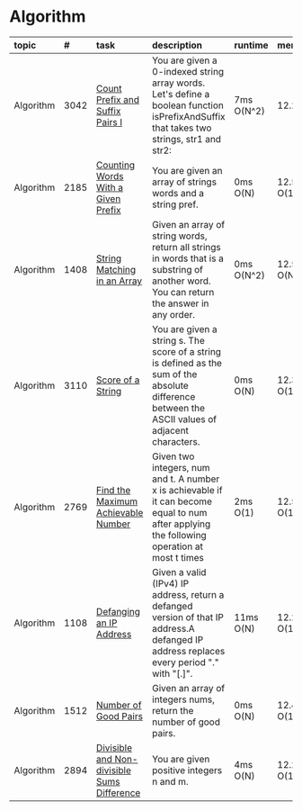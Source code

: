 # Algorithm

| topic     | #    | task                                         | description                                                                 | runtime  | memory  | Status | link                                                                                   |
| :-------- | :--- | :------------------------------------------- | :------------------------------------------------------------------------- | :------- | :------ | :----- | :------------------------------------------------------------------------------------- |
| Algorithm | 3042 |[Count Prefix and Suffix Pairs I](count_prefix_suffix_pairs.py) | You are given a 0-indexed string array words. Let's define a boolean function isPrefixAndSuffix that takes two strings, str1 and str2: | 7ms O(N^2) | 12.29MB | done  | [Count Prefix and Suffix Pairs I](https://leetcode.com/problems/count-prefix-and-suffix-pairs-i/) |
| Algorithm | 2185 |[Counting Words With a Given Prefix](counting_words_with_given_prefix.py) | You are given an array of strings words and a string pref.                  | 0ms O(N) | 12.5MB O(1) | done  | [Counting Words With a Given Prefix](https://leetcode.com/problems/counting-words-with-a-given-prefix/) |
| Algorithm | 1408 |[String Matching in an Array](string_matching_array.py) | Given an array of string words, return all strings in words that is a substring of another word. You can return the answer in any order. | 0ms O(N^2) | 12.55MB O(N) | done  | [String Matching in an Array](https://leetcode.com/problems/string-matching-in-an-array/) |
| Algorithm | 3110 |[Score of a String](score_string.py) | You are given a string s. The score of a string is defined as the sum of the absolute difference between the ASCII values of adjacent characters. | 0ms O(N) | 12.36MB O(1) | done  | [Score of a String](https://leetcode.com/problems/score-of-a-string/) |
| Algorithm | 2769 |[Find the Maximum Achievable Number](find_maximum_achievable_number.py) | Given two integers, num and t. A number x is achievable if it can become equal to num after applying the following operation at most t times | 2ms O(1) | 12.5MB O(1) | done  | [Find the Maximum Achievable Number](https://leetcode.com/problems/find-the-maximum-achievable-number/) |
| Algorithm | 1108 |[Defanging an IP Address](defanging_ip_address.py) | Given a valid (IPv4) IP address, return a defanged version of that IP address.A defanged IP address replaces every period "." with "[.]". | 11ms O(N) | 12.26MB O(1) | done  | [Defanging an IP Address](https://leetcode.com/problems/defanging-an-ip-address) |
| Algorithm | 1512 |[Number of Good Pairs](number_good_pairs.py) | Given an array of integers nums, return the number of good pairs. | 0ms O(N) | 12.45MB O(1) | done  | [Number of Good Pairs](https://leetcode.com/problems/number-of-good-pairs) |
| Algorithm | 2894 |[Divisible and Non-divisible Sums Difference](divisible_sums_difference.py) | You are given positive integers n and m. | 4ms O(N) | 12.29MB O(1) | done  | [Divisible and Non-divisible Sums Difference](https://leetcode.com/problems/divisible-and-non-divisible-sums-difference/) |

